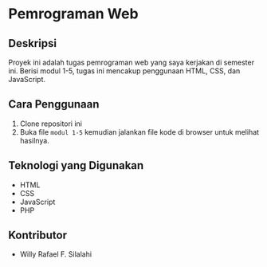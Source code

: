 # Pemrograman Web

## Deskripsi
Proyek ini adalah tugas pemrograman web yang saya kerjakan di semester ini. Berisi modul 1-5, tugas ini mencakup penggunaan HTML, CSS, dan JavaScript.

## Cara Penggunaan
1. Clone repositori ini
2. Buka file `modul 1-5` kemudian jalankan file kode di browser untuk melihat hasilnya.

## Teknologi yang Digunakan
- HTML
- CSS
- JavaScript
- PHP

## Kontributor
- Willy Rafael F. Silalahi